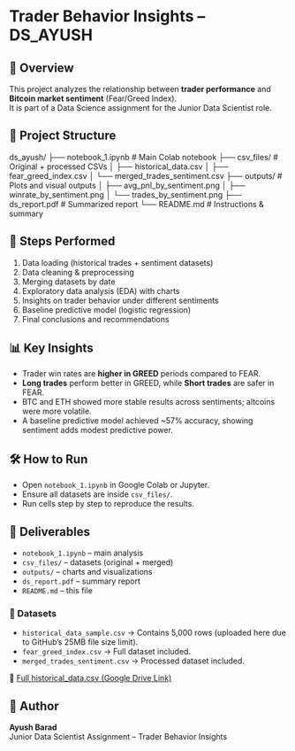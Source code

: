 
# Trader Behavior Insights – DS_AYUSH

## 📌 Overview
This project analyzes the relationship between **trader performance** and **Bitcoin market sentiment** (Fear/Greed Index).  
It is part of a Data Science assignment for the Junior Data Scientist role.

## 📂 Project Structure
ds_ayush/
├── notebook_1.ipynb           # Main Colab notebook
├── csv_files/                 # Original + processed CSVs
│   ├── historical_data.csv
│   ├── fear_greed_index.csv
│   └── merged_trades_sentiment.csv
├── outputs/                   # Plots and visual outputs
│   ├── avg_pnl_by_sentiment.png
│   ├── winrate_by_sentiment.png
│   └── trades_by_sentiment.png
├── ds_report.pdf              # Summarized report
└── README.md                  # Instructions & summary

## 🚀 Steps Performed
1. Data loading (historical trades + sentiment datasets)  
2. Data cleaning & preprocessing  
3. Merging datasets by date  
4. Exploratory data analysis (EDA) with charts  
5. Insights on trader behavior under different sentiments  
6. Baseline predictive model (logistic regression)  
7. Final conclusions and recommendations  

## 📊 Key Insights
- Trader win rates are **higher in GREED** periods compared to FEAR.  
- **Long trades** perform better in GREED, while **Short trades** are safer in FEAR.  
- BTC and ETH showed more stable results across sentiments; altcoins were more volatile.  
- A baseline predictive model achieved ~57% accuracy, showing sentiment adds modest predictive power.  

## 🛠️ How to Run
- Open `notebook_1.ipynb` in Google Colab or Jupyter.  
- Ensure all datasets are inside `csv_files/`.  
- Run cells step by step to reproduce the results.  

## 📌 Deliverables
- `notebook_1.ipynb` – main analysis  
- `csv_files/` – datasets (original + merged)  
- `outputs/` – charts and visualizations  
- `ds_report.pdf` – summary report  
- `README.md` – this file  

### 📂 Datasets
- `historical_data_sample.csv` → Contains 5,000 rows (uploaded here due to GitHub’s 25MB file size limit).  
- `fear_greed_index.csv` → Full dataset included.  
- `merged_trades_sentiment.csv` → Processed dataset included.  

🔗 [Full historical_data.csv (Google Drive Link)](https://drive.google.com/file/d/16erP9BXGwhbW1LPuzeQ0YO1ViDANbNpT/view?usp=sharing)


## 👤 Author
**Ayush Barad**  
Junior Data Scientist Assignment – Trader Behavior Insights
